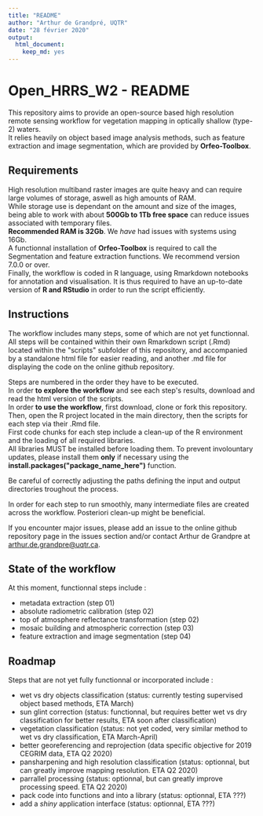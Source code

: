 ```yaml
---
title: "README"
author: "Arthur de Grandpré, UQTR"
date: "28 février 2020"
output: 
  html_document: 
    keep_md: yes
---
```


# Open_HRRS_W2 - README
This repository aims to provide an open-source based high resolution remote sensing workflow for vegetation mapping in optically shallow (type-2) waters.  
It relies heavily on object based image analysis methods, such as feature extraction and image segmentation, which are provided by **Orfeo-Toolbox**.  

## Requirements
High resolution multiband raster images are quite heavy and can require large volumes of storage, aswell as high amounts of RAM.  
While storage use is dependant on the amount and size of the images, being able to work with about **500Gb to 1Tb free space** can reduce issues associated with temporary files.  
**Recommended RAM is 32Gb**. We *have* had issues with systems using 16Gb.  
A functionnal installation of **Orfeo-Toolbox** is required to call the Segmentation and feature extraction functions. We recommend version 7.0.0 or over.  
Finally, the workflow is coded in R language, using Rmarkdown notebooks for annotation and visualisation. It is thus required to have an up-to-date version of **R and RStudio** in order to run the script efficiently. 

## Instructions
The workflow includes many steps, some of which are not yet functionnal.  
All steps will be contained within their own Rmarkdown script (.Rmd) located within the "scripts" subfolder of this repository, and accompanied by a standalone html file for easier reading, and another .md file for displaying the code on the online github repository.  
  
Steps are numbered in the order they have to be executed.  
In order **to explore the workflow** and see each step's results, download and read the html version of the scripts.  
In order **to use the workflow**, first download, clone or fork this repository.  
Then, open the R project located in the main directory, then the scripts for each step via their .Rmd file.  
First code chunks for each step include a clean-up of the R environment and the loading of all required libraries.  
All libraries MUST be installed before loading them. To prevent involountary updates, please install them **only** if necessary using the **install.packages("package_name_here")** function.  

Be careful of correctly adjusting the paths defining the input and output directories troughout the process.
  
In order for each step to run smoothly, many intermediate files are created across the workflow. Posteriori clean-up might be beneficial.  

If you encounter major issues, please add an issue to the online github repository page in the issues section and/or contact Arthur de Grandpre at arthur.de.grandpre@uqtr.ca.

## State of the workflow
At this moment, functionnal steps include :  
- metadata extraction (step 01)  
- absolute radiometric calibration (step 02)  
- top of atmosphere reflectance transformation (step 02)  
- mosaic building and atmospheric correction (step 03)  
- feature extraction and image segmentation (step 04) 

## Roadmap
Steps that are not yet fully functionnal or incorporated include :  
 
- wet vs dry objects classification (status: currently testing supervised object based methods, ETA March)  
- sun glint correction (status: functionnal, but requires better wet vs dry classification for better results, ETA soon after classification)  
- vegetation classification (status: not yet coded, very similar method to wet vs dry classification, ETA March-April)  
- better georeferencing and reprojection (data specific objective for 2019 CEGRIM data, ETA Q2 2020)
- pansharpening and high resolution classification (status: optionnal, but can greatly improve mapping resolution. ETA Q2 2020)  
- parrallel processing (status: optionnal, but can greatly improve processing speed. ETA Q2 2020)
- pack code into functions and into a library (status: optionnal, ETA ???)
- add a *shiny* application interface (status: optionnal, ETA ???)
